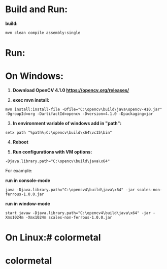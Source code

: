 # Build and Run:

**build:**

`mvn clean compile assembly:single`

# Run:
# On Windows:
1) **Download OpenCV 4.1.0 https://opencv.org/releases/**

2) **exec mvn install:**

`mvn install:install-file -Dfile="C:\opencv\build\java\opencv-410.jar" -DgroupId=org -DartifactId=opencv -Dversion=4.1.0 -Dpackaging=jar`

3) **In environment variable of windows add in "path":**

`setx path "%path%;C:\opencv\build\x64\vc15\bin"`

4)  **Reboot**

5)  **Run configurations with VM options:**

`-Djava.library.path="C:\opencv\build\java\x64"`

For example:

**run in console-mode**

`java -Djava.library.path="C:\opencv4\build\java\x64" -jar scales-non-ferrous-1.0.0.jar`

**run in window-mode**

`start javaw -Djava.library.path="C:\opencv4\build\java\x64" -jar -Xms1024m -Xmx1024m scales-non-ferrous-1.0.0.jar`

# On Linux:# colormetal
# colormetal

